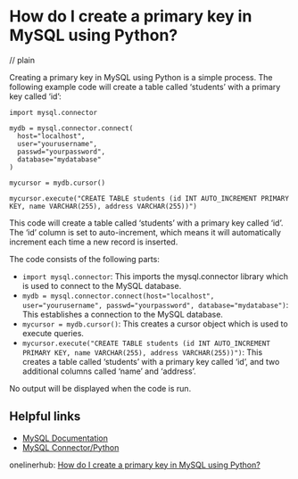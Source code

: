 # How do I create a primary key in MySQL using Python?
// plain

Creating a primary key in MySQL using Python is a simple process. The following example code will create a table called ‘students’ with a primary key called ‘id’:

```
import mysql.connector

mydb = mysql.connector.connect(
  host="localhost",
  user="yourusername",
  passwd="yourpassword",
  database="mydatabase"
)

mycursor = mydb.cursor()

mycursor.execute("CREATE TABLE students (id INT AUTO_INCREMENT PRIMARY KEY, name VARCHAR(255), address VARCHAR(255))")

```

This code will create a table called ‘students’ with a primary key called ‘id’. The ‘id’ column is set to auto-increment, which means it will automatically increment each time a new record is inserted.

The code consists of the following parts:
- `import mysql.connector`: This imports the mysql.connector library which is used to connect to the MySQL database.
- `mydb = mysql.connector.connect(host="localhost", user="yourusername", passwd="yourpassword", database="mydatabase")`: This establishes a connection to the MySQL database.
- `mycursor = mydb.cursor()`: This creates a cursor object which is used to execute queries.
- `mycursor.execute("CREATE TABLE students (id INT AUTO_INCREMENT PRIMARY KEY, name VARCHAR(255), address VARCHAR(255))")`: This creates a table called ‘students’ with a primary key called ‘id’, and two additional columns called ‘name’ and ‘address’.

No output will be displayed when the code is run.

## Helpful links
- [MySQL Documentation](https://dev.mysql.com/doc/)
- [MySQL Connector/Python](https://dev.mysql.com/doc/connector-python/en/)

onelinerhub: [How do I create a primary key in MySQL using Python?](https://onelinerhub.com/python-mysql/how-do-i-create-a-primary-key-in-mysql-using-python)